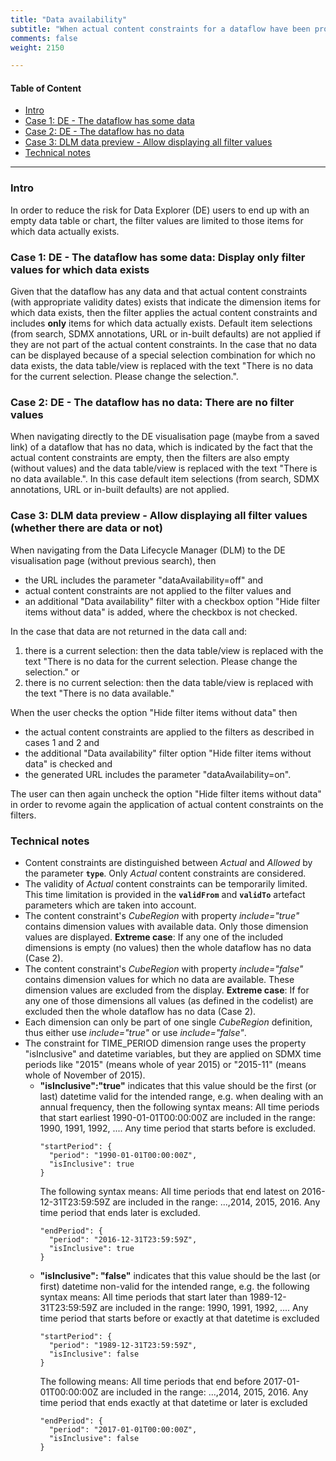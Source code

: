 ```yaml
---
title: "Data availability"
subtitle: "When actual content constraints for a dataflow have been provided/generated, then restrict the filter content to those dimensions items for which any data is available"
comments: false
weight: 2150

---
```


#### Table of Content
- [Intro](#intro)
- [Case 1: DE - The dataflow has some data](#case-1-:-de-the-dataflow-has-some-data-:-display-only-filter-values-for-which-data-exists)
- [Case 2: DE - The dataflow has no data](#case-2-de-the-dataflow-has-no-data-there-are-no-filter-values)
- [Case 3: DLM data preview - Allow displaying all filter values](#case-3-dlm-data-preview-allow-displaying-all-filter-values-whether-there-are-data-or-not)
- [Technical notes](#technical-notes)

---

### Intro
In order to reduce the risk for Data Explorer (DE) users to end up with an empty data table or chart, the filter values are limited to those items for which data actually exists.

### Case 1: DE - The dataflow has some data: Display only filter values for which data exists
Given that the dataflow has any data and that actual content constraints (with appropriate validity dates) exists that indicate the dimension items for which data exists, then the filter applies the actual content constraints and includes **only** items for which data actually exists.
Default item selections (from search, SDMX annotations, URL or in-built defaults) are not applied if they are not part of the actual content constraints. In the case that no data can be displayed because of a special selection combination for which no data exists, the data table/view is replaced with the text "There is no data for the current selection. Please change the selection.".  

### Case 2: DE - The dataflow has no data: There are no filter values
When navigating directly to the DE visualisation page (maybe from a saved link) of a dataflow that has no data, which is indicated by the fact that the actual content constraints are empty, then the filters are also empty (without values) and the data table/view is replaced with the text "There is no data available.". In this case default item selections (from search, SDMX annotations, URL or in-built defaults) are not applied.

### Case 3: DLM data preview - Allow displaying all filter values (whether there are data or not)
When navigating from the Data Lifecycle Manager (DLM) to the DE visualisation page (without previous search), then  
- the URL includes the parameter "dataAvailability=off" and 
- actual content constraints are not applied to the filter values and
- an additional "Data availability" filter with a checkbox option "Hide filter items without data" is added, where the checkbox is not checked.

In the case that data are not returned in the data call and:  
1) there is a current selection: then the data table/view is replaced with the text "There is no data for the current selection. Please change the selection." or  
2) there is no current selection: then the data table/view is replaced with the text "There is no data available."

When the user checks the option "Hide filter items without data" then 
- the actual content constraints are applied to the filters as described in cases 1 and 2 and
- the additional "Data availability" filter option "Hide filter items without data" is checked and
- the generated URL includes the parameter "dataAvailability=on".

The user can then again uncheck the option "Hide filter items without data" in order to revome again the application of actual content constraints on the filters.

### Technical notes
- Content constraints are distinguished between *Actual* and *Allowed* by the parameter **`type`**. Only *Actual* content constraints are considered.
- The validity of *Actual* content constraints can be temporarily limited. This time limitation is provided in the **`validFrom`** and **`validTo`** artefact parameters which are taken into account.  
- The content constraint's *CubeRegion* with property *include="true"* contains dimension values with available data. Only those dimension values are displayed. **Extreme case**: If any one of the included dimensions is empty (no values) then the whole dataflow has no data (Case 2).
- The content constraint's *CubeRegion* with property *include="false"* contains dimension values for which no data are available. These dimension values are excluded from the display. **Extreme case**: If for any one of those dimensions all values (as defined in the codelist) are excluded then the whole dataflow has no data (Case 2).
- Each dimension can only be part of one single *CubeRegion* definition, thus either use *include="true"* or use *include="false"*.  
- The constraint for TIME_PERIOD dimension range uses the property "isInclusive" and datetime variables, but they are applied on SDMX time periods like "2015" (means whole of year 2015) or "2015-11" (means whole of November of 2015).
  * **"isInclusive":"true"** indicates that this value should be the first (or last) datetime valid for the intended range, e.g. when dealing with an annual frequency, then the following syntax means: All time periods that start earliest 1990-01-01T00:00:00Z are included in the range: 1990, 1991, 1992, .... Any time period that starts before is excluded.
    ```
    "startPeriod": {
      "period": "1990-01-01T00:00:00Z",
      "isInclusive": true
    }
    ```
    The following syntax  means: All time periods that end latest on 2016-12-31T23:59:59Z are included in the range: ...,2014, 2015, 2016. Any time period that ends later is excluded.  
    ```
    "endPeriod": {
      "period": "2016-12-31T23:59:59Z",
      "isInclusive": true
    }
    ```
  * **"isInclusive": "false"** indicates that this value should be the last (or first) datetime non-valid for the intended range, e.g. the following syntax means: All time periods that start later than 1989-12-31T23:59:59Z are included in the range: 1990, 1991, 1992, .... Any time period that starts before or exactly at that datetime is excluded
    ```
    "startPeriod": {
      "period": "1989-12-31T23:59:59Z",
      "isInclusive": false
    }
    ```
    The following means: All time periods that end before 2017-01-01T00:00:00Z are included in the range: ...,2014, 2015, 2016. Any time period that ends exactly at that datetime or later is excluded
    ```
    "endPeriod": {
      "period": "2017-01-01T00:00:00Z",
      "isInclusive": false
    }
    ```
 
